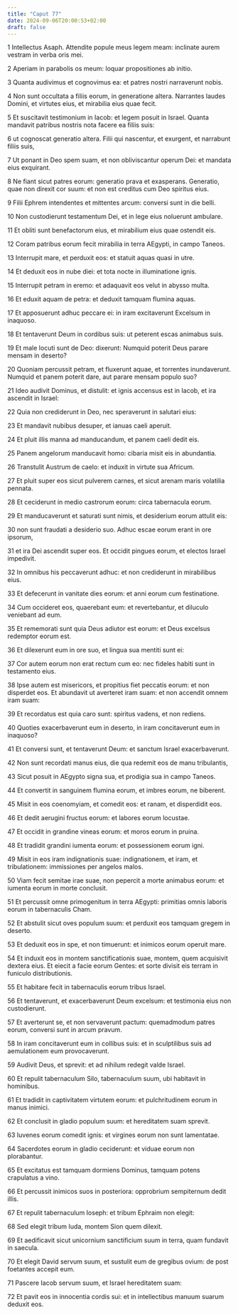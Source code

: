 ```yaml
---
title: "Caput 77"
date: 2024-09-06T20:00:53+02:00
draft: false
---
```



1 Intellectus Asaph. Attendite popule meus legem meam: inclinate aurem vestram in verba oris mei.

2 Aperiam in parabolis os meum: loquar propositiones ab initio.

3 Quanta audivimus et cognovimus ea: et patres nostri narraverunt nobis.

4 Non sunt occultata a filiis eorum, in generatione altera. Narrantes laudes Domini, et virtutes eius, et mirabilia eius quae fecit.

5 Et suscitavit testimonium in Iacob: et legem posuit in Israel. Quanta mandavit patribus nostris nota facere ea filiis suis:

6 ut cognoscat generatio altera. Filii qui nascentur, et exurgent, et narrabunt filiis suis,

7 Ut ponant in Deo spem suam, et non obliviscantur operum Dei: et mandata eius exquirant.

8 Ne fiant sicut patres eorum: generatio prava et exasperans. Generatio, quae non direxit cor suum: et non est creditus cum Deo spiritus eius.

9 Filii Ephrem intendentes et mittentes arcum: conversi sunt in die belli.

10 Non custodierunt testamentum Dei, et in lege eius noluerunt ambulare.

11 Et obliti sunt benefactorum eius, et mirabilium eius quae ostendit eis.

12 Coram patribus eorum fecit mirabilia in terra AEgypti, in campo Taneos.

13 Interrupit mare, et perduxit eos: et statuit aquas quasi in utre.

14 Et deduxit eos in nube diei: et tota nocte in illuminatione ignis.

15 Interrupit petram in eremo: et adaquavit eos velut in abysso multa.

16 Et eduxit aquam de petra: et deduxit tamquam flumina aquas.

17 Et apposuerunt adhuc peccare ei: in iram excitaverunt Excelsum in inaquoso.

18 Et tentaverunt Deum in cordibus suis: ut peterent escas animabus suis.

19 Et male locuti sunt de Deo: dixerunt: Numquid poterit Deus parare mensam in deserto?

20 Quoniam percussit petram, et fluxerunt aquae, et torrentes inundaverunt. Numquid et panem poterit dare, aut parare mensam populo suo?

21 Ideo audivit Dominus, et distulit: et ignis accensus est in Iacob, et ira ascendit in Israel:

22 Quia non crediderunt in Deo, nec speraverunt in salutari eius:

23 Et mandavit nubibus desuper, et ianuas caeli aperuit.

24 Et pluit illis manna ad manducandum, et panem caeli dedit eis.

25 Panem angelorum manducavit homo: cibaria misit eis in abundantia.

26 Transtulit Austrum de caelo: et induxit in virtute sua Africum.

27 Et pluit super eos sicut pulverem carnes, et sicut arenam maris volatilia pennata.

28 Et ceciderunt in medio castrorum eorum: circa tabernacula eorum.

29 Et manducaverunt et saturati sunt nimis, et desiderium eorum attulit eis:

30 non sunt fraudati a desiderio suo. Adhuc escae eorum erant in ore ipsorum,

31 et ira Dei ascendit super eos. Et occidit pingues eorum, et electos Israel impedivit.

32 In omnibus his peccaverunt adhuc: et non crediderunt in mirabilibus eius.

33 Et defecerunt in vanitate dies eorum: et anni eorum cum festinatione.

34 Cum occideret eos, quaerebant eum: et revertebantur, et diluculo veniebant ad eum.

35 Et rememorati sunt quia Deus adiutor est eorum: et Deus excelsus redemptor eorum est.

36 Et dilexerunt eum in ore suo, et lingua sua mentiti sunt ei:

37 Cor autem eorum non erat rectum cum eo: nec fideles habiti sunt in testamento eius.

38 Ipse autem est misericors, et propitius fiet peccatis eorum: et non disperdet eos. Et abundavit ut averteret iram suam: et non accendit omnem iram suam:

39 Et recordatus est quia caro sunt: spiritus vadens, et non rediens.

40 Quoties exacerbaverunt eum in deserto, in iram concitaverunt eum in inaquoso?

41 Et conversi sunt, et tentaverunt Deum: et sanctum Israel exacerbaverunt.

42 Non sunt recordati manus eius, die qua redemit eos de manu tribulantis,

43 Sicut posuit in AEgypto signa sua, et prodigia sua in campo Taneos.

44 Et convertit in sanguinem flumina eorum, et imbres eorum, ne biberent.

45 Misit in eos coenomyiam, et comedit eos: et ranam, et disperdidit eos.

46 Et dedit aerugini fructus eorum: et labores eorum locustae.

47 Et occidit in grandine vineas eorum: et moros eorum in pruina.

48 Et tradidit grandini iumenta eorum: et possessionem eorum igni.

49 Misit in eos iram indignationis suae: indignationem, et iram, et tribulationem: immissiones per angelos malos.

50 Viam fecit semitae irae suae, non pepercit a morte animabus eorum: et iumenta eorum in morte conclusit.

51 Et percussit omne primogenitum in terra AEgypti: primitias omnis laboris eorum in tabernaculis Cham.

52 Et abstulit sicut oves populum suum: et perduxit eos tamquam gregem in deserto.

53 Et deduxit eos in spe, et non timuerunt: et inimicos eorum operuit mare.

54 Et induxit eos in montem sanctificationis suae, montem, quem acquisivit dextera eius. Et eiecit a facie eorum Gentes: et sorte divisit eis terram in funiculo distributionis.

55 Et habitare fecit in tabernaculis eorum tribus Israel.

56 Et tentaverunt, et exacerbaverunt Deum excelsum: et testimonia eius non custodierunt.

57 Et averterunt se, et non servaverunt pactum: quemadmodum patres eorum, conversi sunt in arcum pravum.

58 In iram concitaverunt eum in collibus suis: et in sculptilibus suis ad aemulationem eum provocaverunt.

59 Audivit Deus, et sprevit: et ad nihilum redegit valde Israel.

60 Et repulit tabernaculum Silo, tabernaculum suum, ubi habitavit in hominibus.

61 Et tradidit in captivitatem virtutem eorum: et pulchritudinem eorum in manus inimici.

62 Et conclusit in gladio populum suum: et hereditatem suam sprevit.

63 Iuvenes eorum comedit ignis: et virgines eorum non sunt lamentatae.

64 Sacerdotes eorum in gladio ceciderunt: et viduae eorum non plorabantur.

65 Et excitatus est tamquam dormiens Dominus, tamquam potens crapulatus a vino.

66 Et percussit inimicos suos in posteriora: opprobrium sempiternum dedit illis.

67 Et repulit tabernaculum Ioseph: et tribum Ephraim non elegit:

68 Sed elegit tribum Iuda, montem Sion quem dilexit.

69 Et aedificavit sicut unicornium sanctificium suum in terra, quam fundavit in saecula.

70 Et elegit David servum suum, et sustulit eum de gregibus ovium: de post foetantes accepit eum.

71 Pascere Iacob servum suum, et Israel hereditatem suam:

72 Et pavit eos in innocentia cordis sui: et in intellectibus manuum suarum deduxit eos.

